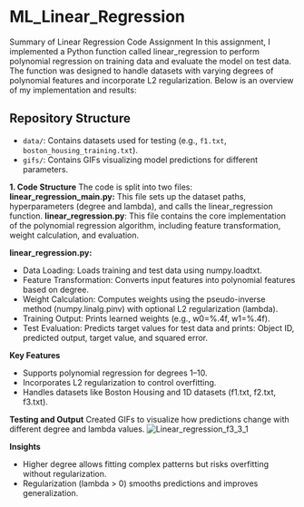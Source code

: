 # ML_Linear_Regression

Summary of Linear Regression Code Assignment
In this assignment, I implemented a Python function called linear_regression to perform polynomial regression on training data and evaluate the model on test data. The function was designed to handle datasets with varying degrees of polynomial features and incorporate L2 regularization. Below is an overview of my implementation and results:

## Repository Structure
- `data/`: Contains datasets used for testing (e.g., `f1.txt`, `boston_housing_training.txt`).
- `gifs/`: Contains GIFs visualizing model predictions for different parameters.


**1. Code Structure**
The code is split into two files:
    **linear_regression_main.py:** This file sets up the dataset paths, hyperparameters (degree and lambda), and calls the linear_regression function.
    **linear_regression.py**: This file contains the core implementation of the polynomial regression algorithm, including feature transformation, weight calculation, and evaluation.

**linear_regression.py:**
- Data Loading: Loads training and test data using numpy.loadtxt.
- Feature Transformation: Converts input features into polynomial features based on degree.
- Weight Calculation: Computes weights using the pseudo-inverse method (numpy.linalg.pinv) with   optional L2 regularization (lambda).
- Training Output: Prints learned weights (e.g., w0=%.4f, w1=%.4f).
- Test Evaluation: Predicts target values for test data and prints:
        Object ID, predicted output, target value, and squared error.

**Key Features**
- Supports polynomial regression for degrees 1–10.
- Incorporates L2 regularization to control overfitting.
- Handles datasets like Boston Housing and 1D datasets (f1.txt, f2.txt, f3.txt).

**Testing and Output**
Created GIFs to visualize how predictions change with different degree and lambda values.
![Linear_regression_f3_3_1](https://github.com/user-attachments/assets/b768d38b-14c4-46ac-a2ad-316be6630771)

**Insights**
- Higher degree allows fitting complex patterns but risks overfitting without regularization.
- Regularization (lambda > 0) smooths predictions and improves generalization.


